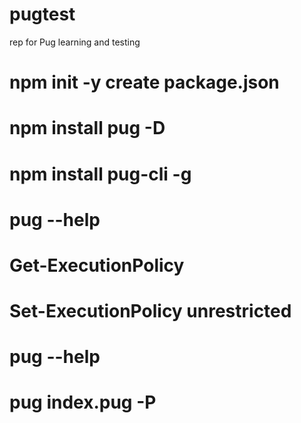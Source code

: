 # pugtest
rep for Pug learning and testing

# npm init -y create package.json
# npm install pug -D
# npm install pug-cli -g
# pug --help
# Get-ExecutionPolicy
# Set-ExecutionPolicy unrestricted
# pug --help
# pug index.pug -P
